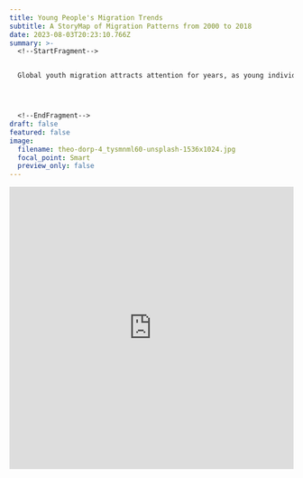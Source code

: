 ```yaml
---
title: Young People's Migration Trends
subtitle: A StoryMap of Migration Patterns from 2000 to 2018
date: 2023-08-03T20:23:10.766Z
summary: >-
  <!--StartFragment-->


  Global youth migration attracts attention for years, as young individuals seek improved opportunities and quality of life elsewhere. Policymakers and researchers must understand trends and impacts for effective solutions.




  <!--EndFragment-->
draft: false
featured: false
image:
  filename: theo-dorp-4_tysmnml60-unsplash-1536x1024.jpg
  focal_point: Smart
  preview_only: false
---
```

<iframe src="https://storymaps.arcgis.com/stories/fa7812bc413c4206ae093604137cd4ca" width="100%" height="500px" frameborder="0" allowfullscreen allow="geolocation"></iframe>